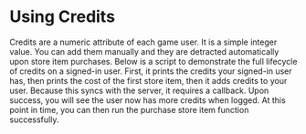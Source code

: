 # Using Credits

Credits are a numeric attribute of each game user. It is a simple integer value. You can add them manually and they are detracted automatically upon store item purchases. Below is a script to demonstrate the full lifecycle of credits on a signed-in user. First, it prints the credits your signed-in user has, then prints the cost of the first store item, then it adds credits to your user. Because this syncs with the server, it requires a callback. Upon success, you will see the user now has more credits when logged. At this point in time, you can then run the purchase store item function successfully. 